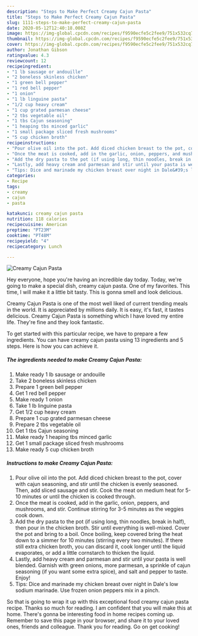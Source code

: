 ```yaml
---
description: "Steps to Make Perfect Creamy Cajun Pasta"
title: "Steps to Make Perfect Creamy Cajun Pasta"
slug: 1111-steps-to-make-perfect-creamy-cajun-pasta
date: 2020-05-12T12:40:18.008Z
image: https://img-global.cpcdn.com/recipes/f9590ecfe5c2fee9/751x532cq70/creamy-cajun-pasta-recipe-main-photo.jpg
thumbnail: https://img-global.cpcdn.com/recipes/f9590ecfe5c2fee9/751x532cq70/creamy-cajun-pasta-recipe-main-photo.jpg
cover: https://img-global.cpcdn.com/recipes/f9590ecfe5c2fee9/751x532cq70/creamy-cajun-pasta-recipe-main-photo.jpg
author: Jonathan Gibson
ratingvalue: 4.3
reviewcount: 12
recipeingredient:
- "1 lb sausage or andouille"
- "2 boneless skinless chicken"
- "1 green bell pepper"
- "1 red bell pepper"
- "1 onion"
- "1 lb linguine pasta"
- "1/2 cup heavy cream"
- "1 cup grated parmesan cheese"
- "2 tbs vegetable oil"
- "1 tbs Cajun seasoning"
- "1 heaping tbs minced garlic"
- "1 small package sliced fresh mushrooms"
- "5 cup chicken broth"
recipeinstructions:
- "Pour olive oil into the pot. Add diced chicken breast to the pot, cover with cajun seasoning, and stir until the chicken is evenly seasoned. Then, add sliced sausage and stir. Cook the meat on medium heat for 5-10 minutes or until the chicken is cooked through."
- "Once the meat is cooked, add in the garlic, onion, peppers, and mushrooms, and stir. Continue stirring for 3-5 minutes as the veggies cook down."
- "Add the dry pasta to the pot (if using long, thin noodles, break in half), then pour in the chicken broth. Stir until everything is well-mixed. Cover the pot and bring to a boil. Once boiling, keep covered bring the heat down to a simmer for 10 minutes (stirring every two minutes). If there still extra chicken broth, you can discard it, cook longer until the liquid evaporates, or add a little cornstarch to thicken the liquid."
- "Lastly, add heavy cream and parmesan and stir until your pasta is well blended. Garnish with green onions, more parmesan, a sprinkle of cajun seasoning (if you want some extra spice), and salt and pepper to taste. Enjoy!"
- "Tips: Dice and marinade my chicken breast over night in Dale&#39;s low sodium marinade. Use frozen onion peppers mix in a pinch."
categories:
- Recipe
tags:
- creamy
- cajun
- pasta

katakunci: creamy cajun pasta 
nutrition: 118 calories
recipecuisine: American
preptime: "PT23M"
cooktime: "PT48M"
recipeyield: "4"
recipecategory: Lunch

---
```



![Creamy Cajun Pasta](https://img-global.cpcdn.com/recipes/f9590ecfe5c2fee9/751x532cq70/creamy-cajun-pasta-recipe-main-photo.jpg)

Hey everyone, hope you're having an incredible day today. Today, we're going to make a special dish, creamy cajun pasta. One of my favorites. This time, I will make it a little bit tasty. This is gonna smell and look delicious.



Creamy Cajun Pasta is one of the most well liked of current trending meals in the world. It is appreciated by millions daily. It is easy, it's fast, it tastes delicious. Creamy Cajun Pasta is something which I have loved my entire life. They're fine and they look fantastic.


To get started with this particular recipe, we have to prepare a few ingredients. You can have creamy cajun pasta using 13 ingredients and 5 steps. Here is how you can achieve it.

<!--inarticleads1-->

##### The ingredients needed to make Creamy Cajun Pasta:

1. Make ready 1 lb sausage or andouille
1. Take 2 boneless skinless chicken
1. Prepare 1 green bell pepper
1. Get 1 red bell pepper
1. Make ready 1 onion
1. Take 1 lb linguine pasta
1. Get 1/2 cup heavy cream
1. Prepare 1 cup grated parmesan cheese
1. Prepare 2 tbs vegetable oil
1. Get 1 tbs Cajun seasoning
1. Make ready 1 heaping tbs minced garlic
1. Get 1 small package sliced fresh mushrooms
1. Make ready 5 cup chicken broth




<!--inarticleads2-->

##### Instructions to make Creamy Cajun Pasta:

1. Pour olive oil into the pot. Add diced chicken breast to the pot, cover with cajun seasoning, and stir until the chicken is evenly seasoned. Then, add sliced sausage and stir. Cook the meat on medium heat for 5-10 minutes or until the chicken is cooked through.
1. Once the meat is cooked, add in the garlic, onion, peppers, and mushrooms, and stir. Continue stirring for 3-5 minutes as the veggies cook down.
1. Add the dry pasta to the pot (if using long, thin noodles, break in half), then pour in the chicken broth. Stir until everything is well-mixed. Cover the pot and bring to a boil. Once boiling, keep covered bring the heat down to a simmer for 10 minutes (stirring every two minutes). If there still extra chicken broth, you can discard it, cook longer until the liquid evaporates, or add a little cornstarch to thicken the liquid.
1. Lastly, add heavy cream and parmesan and stir until your pasta is well blended. Garnish with green onions, more parmesan, a sprinkle of cajun seasoning (if you want some extra spice), and salt and pepper to taste. Enjoy!
1. Tips: Dice and marinade my chicken breast over night in Dale&#39;s low sodium marinade. Use frozen onion peppers mix in a pinch.




So that is going to wrap it up with this exceptional food creamy cajun pasta recipe. Thanks so much for reading. I am confident that you will make this at home. There's gonna be interesting food in home recipes coming up. Remember to save this page in your browser, and share it to your loved ones, friends and colleague. Thank you for reading. Go on get cooking!
